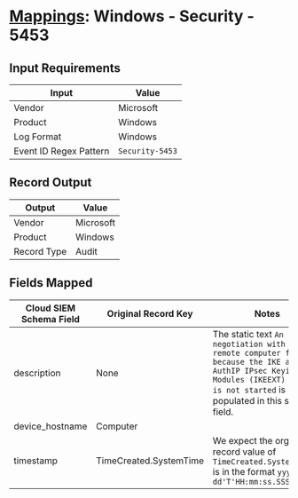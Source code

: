 # [Mappings](README.md): Windows - Security - 5453

## Input Requirements

|Input|Value|
|-----|-----|
|Vendor|Microsoft|
|Product|Windows|
|Log Format|Windows|
|Event ID Regex Pattern|`Security-5453`|

## Record Output

|Output|Value|
|------|-----|
|Vendor|Microsoft|
|Product|Windows|
|Record Type|Audit|

## Fields Mapped

|Cloud SIEM Schema Field|Original Record Key|Notes|
|-----------------------|-------------------|-----|
|description|None|The static text `An IPsec negotiation with a remote computer failed because the IKE and AuthIP IPsec Keying Modules (IKEEXT) service is not started` is populated in this schema field.|
|device_hostname|Computer||
|timestamp|TimeCreated.SystemTime|We expect the orginal record value of `TimeCreated.SystemTime` is in the format `yyyy-MM-dd'T'HH:mm:ss.SSSSSSSSSZ`|

